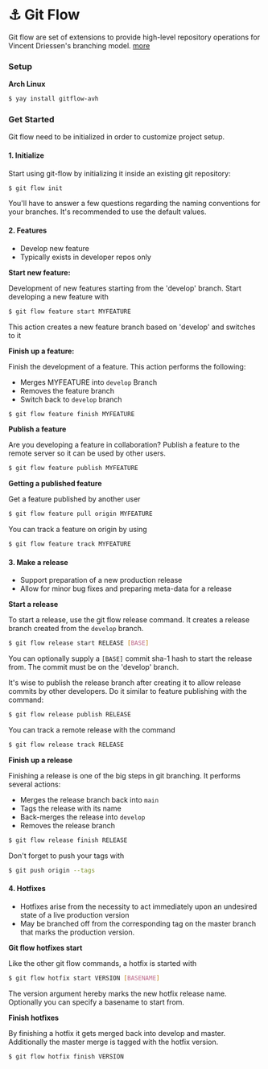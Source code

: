 # ⚓ Git Flow

Git flow are set of extensions to provide high-level repository operations for Vincent Driessen's branching model. [more](https://nvie.com/posts/a-successful-git-branching-model/)

### Setup

**Arch Linux**

```bash
$ yay install gitflow-avh
```

### Get Started

Git flow need to be initialized in order to customize project setup.

#### 1. Initialize

Start using git-flow by initializing it inside an existing git repository:

```bash
$ git flow init
```

You'll have to answer a few questions regarding the naming conventions for your branches. It's recommended to use the default values.

#### 2. Features

* Develop new feature
* Typically exists in developer repos only

**Start new feature:**

Development of new features starting from the 'develop' branch. Start developing a new feature with

```bash
$ git flow feature start MYFEATURE
```

This action creates a new feature branch based on 'develop' and switches to it

**Finish up a feature:**

Finish the development of a feature. This action performs the following:

* Merges MYFEATURE into `develop` Branch
* Removes the feature branch
* Switch back to `develop` branch

```bash
$ git flow feature finish MYFEATURE 
```

**Publish a feature**

Are you developing a feature in collaboration? Publish a feature to the remote server so it can be used by other users.

```bash
$ git flow feature publish MYFEATURE
```

**Getting a published feature**

Get a feature published by another user

```bash
$ git flow feature pull origin MYFEATURE
```

You can track a feature on origin by using

```bash
$ git flow feature track MYFEATURE
```

#### 3. Make a release

* Support preparation of a new production release
* Allow for minor bug fixes and preparing meta-data for a release

**Start a release**

To start a release, use the git flow release command. It creates a release branch created from the `develop` branch.

```bash
$ git flow release start RELEASE [BASE]
```

You can optionally supply a `[BASE]` commit sha-1 hash to start the release from. The commit must be on the 'develop' branch.

It's wise to publish the release branch after creating it to allow release commits by other developers. Do it similar to feature publishing with the command:

```bash
$ git flow release publish RELEASE
```

You can track a remote release with the command

```bash
$ git flow release track RELEASE
```

**Finish up a release**

Finishing a release is one of the big steps in git branching. It performs several actions:

* Merges the release branch back into `main`
* Tags the release with its name
* Back-merges the release into `develop`
* Removes the release branch

```bash
$ git flow release finish RELEASE
```

Don't forget to push your tags with

```bash
$ git push origin --tags
```

#### 4. Hotfixes

* Hotfixes arise from the necessity to act immediately upon an undesired state of a live production version
* May be branched off from the corresponding tag on the master branch that marks the production version.

**Git flow hotfixes start**

Like the other git flow commands, a hotfix is started with

```bash
$ git flow hotfix start VERSION [BASENAME]
```

The version argument hereby marks the new hotfix release name. Optionally you can specify a basename to start from.

**Finish hotfixes**

By finishing a hotfix it gets merged back into develop and master. Additionally the master merge is tagged with the hotfix version.

```bash
$ git flow hotfix finish VERSION
```
